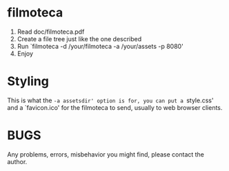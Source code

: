 # filmoteca

1. Read doc/filmoteca.pdf
2. Create a file tree just like the one described
3. Run `filmoteca -d /your/filmoteca -a /your/assets -p 8080'
4. Enjoy

# Styling

This is what the `-a assetsdir' option is for, you can put a
`style.css' and a `favicon.ico' for the filmoteca to send, usually to
web browser clients.

# BUGS

Any problems, errors, misbehavior you might find, please contact the
author.
